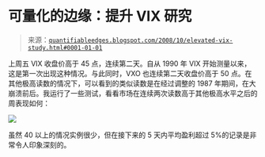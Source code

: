 <!--yml

分类：未分类

日期：2024-05-18 13:37:14

-->

# 可量化的边缘：提升 VIX 研究

> 来源：[`quantifiableedges.blogspot.com/2008/10/elevated-vix-study.html#0001-01-01`](http://quantifiableedges.blogspot.com/2008/10/elevated-vix-study.html#0001-01-01)

上周五 VIX 收盘价高于 45 点，连续第二天。自从 1990 年 VIX 开始测量以来，这是第一次出现这种情况。与此同时，VXO 也连续第二天收盘价高于 50 点。在其他极高读数的情况下，可以看到的类似读数是在经过调整的 1987 年期间，在大崩溃前后。我运行了一些测试，看看市场在连续两次读数高于其他极高水平之后的周表现如何：

![](https://blogger.googleusercontent.com/img/b/R29vZ2xl/AVvXsEhjy2rXdxh5dCQQ0-eLT87zlCdNEhcqTouyer_Rt9lhjs9rmi-GI4dHtrGo30UIJFuT10GAlct8maARDeUX06h_R4a48l0sCwaWg81CII9AbjMwigdf12uazeQ4oeDs_pR4g2p1jOLjas4/s1600-h/2008-10-6+png.png)

虽然 40 以上的情况实例很少，但在接下来的 5 天内平均盈利超过 5%的记录是非常令人印象深刻的。
